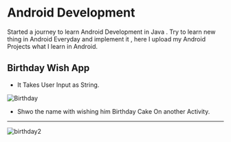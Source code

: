
# Android Development

Started a journey to learn Android Development in Java .
Try to learn new thing in Android Everyday and implement it ,  here I upload 
my Android Projects what I learn in Android.




## Birthday Wish App

- It Takes User Input as String.




![Birthday](https://user-images.githubusercontent.com/78073585/153126619-cb19f1d6-b696-4b84-a03e-76aff714531e.png)



- Shwo the name with wishing him Birthday Cake On another Activity.

______________________________________________________________________

![birthday2](https://user-images.githubusercontent.com/78073585/153127411-c0de1bf8-9faf-4380-a289-922615def340.png)
